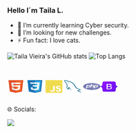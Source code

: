 ### Hello I´m Taila L.

- 🌱 I’m currently learning Cyber security.
- 🤔 I’m looking for new challenges.
- ⚡ Fun fact: I love cats.

![Taila Vieira's GitHub stats](https://github-readme-stats.vercel.app/api?username=TailaLV&theme=github_dark&show_icons=true) 
![Top Langs](https://github-readme-stats.vercel.app/api/top-langs/?username=TailaLV&layout=compact&langs_count=7&theme=github_dark)

##
    
<div style="display: inline_block"><br>
  
  <img align="center" alt="taila-HTML" height="30" width="40" src="https://raw.githubusercontent.com/devicons/devicon/master/icons/html5/html5-original.svg">
  <img align="center" alt="taila-CSS" height="30" width="40" src="https://raw.githubusercontent.com/devicons/devicon/master/icons/css3/css3-original.svg">
   <img align="center" alt="taila-Js" height="30" width="40" src="https://raw.githubusercontent.com/devicons/devicon/master/icons/javascript/javascript-plain.svg">
  <img align="center" alt="taila-Mysql" height="30" width="40" src="https://raw.githubusercontent.com/devicons/devicon/master/icons/mysql/mysql-original.svg">
 <img align="center" alt="taila-Php" height="30" width="40" src="https://raw.githubusercontent.com/devicons/devicon/master/icons/php/php-plain.svg"><img align="center" alt="taila-Bootstrap" height="30" width="40"
src="https://raw.githubusercontent.com/devicons/devicon/master/icons/bootstrap/bootstrap-original.svg">
</div>
 
 ##

<div> 
     🌐 Socials: <br>
    
  <a href="https://instagram.com/tahig_h" target="_blank"><img src="https://img.shields.io/badge/-Instagram-%23E4405F?style=for-the-badge&logo=instagram&logoColor=white" target="_blank"></a>
</div>
